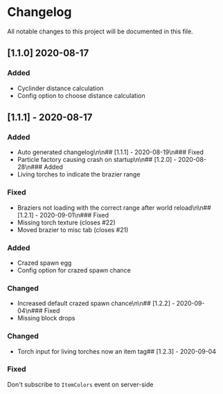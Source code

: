 # Changelog
All notable changes to this project will be documented in this file.

## [1.1.0] 2020-08-17
### Added
- Cyclinder distance calculation
- Config option to choose distance calculation

## [1.1.1] - 2020-08-17
### Added
- Auto generated changelog\n\n\#\# [1.1.1] - 2020-08-19\n### Fixed
- Particle factory causing crash on startup\n\n\#\# [1.2.0] - 2020-08-28\n### Added
- Living torches to indicate the brazier range

### Fixed
- Braziers not loading with the correct range after world reload\n\n\#\# [1.2.1] - 2020-09-01\n### Fixed
- Missing torch texture (closes #22)
- Moved brazier to misc tab (closes #21)

### Added
- Crazed spawn egg
- Config option for crazed spawn chance

### Changed
- Increased default crazed spawn chance\n\n\#\# [1.2.2] - 2020-09-04\n### Fixed
- Missing block drops

### Changed
- Torch input for living torches now an item tag## [1.2.3] - 2020-09-04
### Fixed
Don't subscribe to `ItemColors` event on server-side